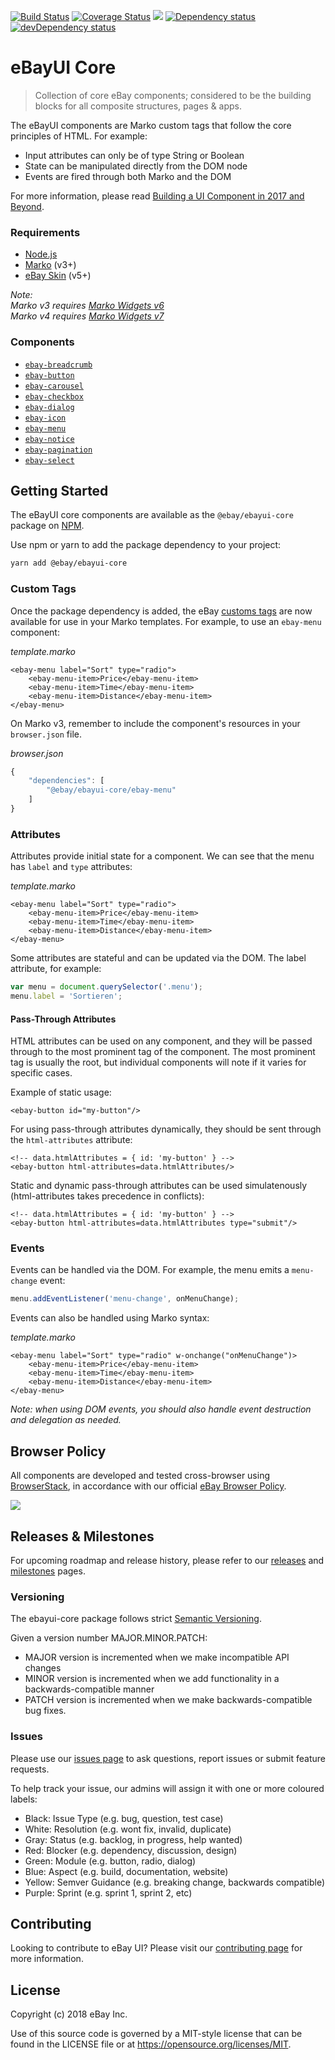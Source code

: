 <p>
    <a href="https://travis-ci.org/eBay/ebayui-core"><img src="https://api.travis-ci.org/eBay/ebayui-core.svg?branch=master" alt="Build Status" /></a>
    <a href='https://coveralls.io/github/eBay/ebayui-core?branch=master'><img src='https://coveralls.io/repos/eBay/ebayui-core/badge.svg?branch=master&service=github' alt='Coverage Status' /></a>
    <a alt='BrowserStack status' href="https://www.browserstack.com/automate/public-build/TDJIdHBrVHFTRmdhQUVFZDNLMjlHa2NlbzVtV1JBQUQ4M2V6NWV2VklUMD0tLWp4TGg0WXM2MWRvczZRQXZDdnVPS1E9PQ==--d4c94a4abb28b6aa3bf5fd56068b01e77a0952a0"><img src='https://www.browserstack.com/automate/badge.svg?badge_key=TDJIdHBrVHFTRmdhQUVFZDNLMjlHa2NlbzVtV1JBQUQ4M2V6NWV2VklUMD0tLWp4TGg0WXM2MWRvczZRQXZDdnVPS1E9PQ==--d4c94a4abb28b6aa3bf5fd56068b01e77a0952a0'/></a>
    <a href="https://david-dm.org/eBay/ebayui-core"><img src="https://david-dm.org/eBay/ebayui-core.svg" alt="Dependency status" /></a>
    <a href="https://david-dm.org/eBay/ebayui-core#info=devDependencies"><img src="https://david-dm.org/eBay/ebayui-core/dev-status.svg" alt="devDependency status" /></a>
</p>

# eBayUI Core

> Collection of core eBay components; considered to be the building blocks for all composite structures, pages &amp; apps.

The eBayUI components are Marko custom tags that follow the core principles of HTML. For example:

- Input attributes can only be of type String or Boolean
- State can be manipulated directly from the DOM node
- Events are fired through both Marko and the DOM

For more information, please read [Building a UI Component in 2017 and Beyond](https://medium.com/@senthil_hi/building-a-ui-component-in-2017-and-beyond-1f6d5c4d464).

### Requirements

* [Node.js](https://nodejs.org/en/)
* [Marko](https://markojs.com) (v3+)
* [eBay Skin](https://ebay.github.io/skin/) (v5+)

*Note:\
Marko v3 requires [Marko Widgets v6](https://github.com/marko-js/marko-widgets)\
Marko v4 requires [Marko Widgets v7](https://github.com/marko-js/marko-widgets/tree/v7)*

### Components
* [`ebay-breadcrumb`](https://github.com/eBay/ebayui-core/tree/master/src/components/ebay-breadcrumb)
* [`ebay-button`](https://github.com/eBay/ebayui-core/tree/master/src/components/ebay-button)
* [`ebay-carousel`](https://github.com/eBay/ebayui-core/tree/master/src/components/ebay-carousel)
* [`ebay-checkbox`](https://github.com/eBay/ebayui-core/tree/master/src/components/ebay-checkbox)
* [`ebay-dialog`](https://github.com/eBay/ebayui-core/tree/master/src/components/ebay-dialog)
* [`ebay-icon`](https://github.com/eBay/ebayui-core/tree/master/src/components/ebay-icon)
* [`ebay-menu`](https://github.com/eBay/ebayui-core/tree/master/src/components/ebay-menu)
* [`ebay-notice`](https://github.com/eBay/ebayui-core/tree/master/src/components/ebay-notice)
* [`ebay-pagination`](https://github.com/eBay/ebayui-core/tree/master/src/components/ebay-pagination)
* [`ebay-select`](https://github.com/eBay/ebayui-core/tree/master/src/components/ebay-select)

## Getting Started

The eBayUI core components are available as the `@ebay/ebayui-core` package on [NPM](https://www.npmjs.com/package/@ebay/ebayui-core).

Use npm or yarn to add the package dependency to your project:

```sh
yarn add @ebay/ebayui-core
```

### Custom Tags

Once the package dependency is added, the eBay [customs tags](https://markojs.com/docs/custom-tags/) are now available for use in your Marko templates. For example, to use an `ebay-menu` component:

_template.marko_
```marko
<ebay-menu label="Sort" type="radio">
    <ebay-menu-item>Price</ebay-menu-item>
    <ebay-menu-item>Time</ebay-menu-item>
    <ebay-menu-item>Distance</ebay-menu-item>
</ebay-menu>
```

On Marko v3, remember to include the component's resources in your `browser.json` file.

_browser.json_
```js
{
    "dependencies": [
        "@ebay/ebayui-core/ebay-menu"
    ]
}
```

### Attributes

Attributes provide initial state for a component. We can see that the menu has `label` and `type` attributes:

_template.marko_

```marko
<ebay-menu label="Sort" type="radio">
    <ebay-menu-item>Price</ebay-menu-item>
    <ebay-menu-item>Time</ebay-menu-item>
    <ebay-menu-item>Distance</ebay-menu-item>
</ebay-menu>
```

Some attributes are stateful and can be updated via the DOM. The label attribute, for example:

```js
var menu = document.querySelector('.menu');
menu.label = 'Sortieren';
```

#### Pass-Through Attributes

HTML attributes can be used on any component, and they will be passed through to the most prominent tag of the component. The most prominent tag is usually the root, but individual components will note if it varies for specific cases.

Example of static usage:
```marko
<ebay-button id="my-button"/>
```

For using pass-through attributes dynamically, they should be sent through the `html-attributes` attribute:
```marko
<!-- data.htmlAttributes = { id: 'my-button' } -->
<ebay-button html-attributes=data.htmlAttributes/>
```

Static and dynamic pass-through attributes can be used simulatenously (html-attributes takes precedence in conflicts):
```marko
<!-- data.htmlAttributes = { id: 'my-button' } -->
<ebay-button html-attributes=data.htmlAttributes type="submit"/>
```

### Events

Events can be handled via the DOM. For example, the menu emits a `menu-change` event:

```js
menu.addEventListener('menu-change', onMenuChange);
```

Events can also be handled using Marko syntax:

_template.marko_

```marko
<ebay-menu label="Sort" type="radio" w-onchange("onMenuChange")>
    <ebay-menu-item>Price</ebay-menu-item>
    <ebay-menu-item>Time</ebay-menu-item>
    <ebay-menu-item>Distance</ebay-menu-item>
</ebay-menu>
```

*Note:  when using DOM events, you should also handle event destruction and delegation as needed.*

## Browser Policy

All components are developed and tested cross-browser using [BrowserStack](https://www.browserstack.com/automate/public-build/TDJIdHBrVHFTRmdhQUVFZDNLMjlHa2NlbzVtV1JBQUQ4M2V6NWV2VklUMD0tLWp4TGg0WXM2MWRvczZRQXZDdnVPS1E9PQ==--d4c94a4abb28b6aa3bf5fd56068b01e77a0952a0), in accordance with our official [eBay Browser Policy](https://github.com/eBay/browserslist-config).

<a alt='BrowserStack status' href="https://www.browserstack.com/automate/public-build/TDJIdHBrVHFTRmdhQUVFZDNLMjlHa2NlbzVtV1JBQUQ4M2V6NWV2VklUMD0tLWp4TGg0WXM2MWRvczZRQXZDdnVPS1E9PQ==--d4c94a4abb28b6aa3bf5fd56068b01e77a0952a0"><img src='https://www.browserstack.com/automate/badge.svg?badge_key=TDJIdHBrVHFTRmdhQUVFZDNLMjlHa2NlbzVtV1JBQUQ4M2V6NWV2VklUMD0tLWp4TGg0WXM2MWRvczZRQXZDdnVPS1E9PQ==--d4c94a4abb28b6aa3bf5fd56068b01e77a0952a0'/></a>

## Releases &amp; Milestones

For upcoming roadmap and release history, please refer to our [releases](https://github.com/eBay/ebayui-core/releases) and [milestones](https://github.com/eBay/ebayui-core/milestones) pages.

### Versioning

The ebayui-core package follows strict [Semantic Versioning](http://semver.org).

Given a version number MAJOR.MINOR.PATCH:

* MAJOR version is incremented when we make incompatible API changes
* MINOR version is incremented when we add functionality in a backwards-compatible manner
* PATCH version is incremented when we make backwards-compatible bug fixes.

### Issues

Please use our [issues page](https://github.com/eBay/ebayui-core/issues) to ask questions, report issues or submit feature requests.

To help track your issue, our admins will assign it with one or more coloured labels:

* Black: Issue Type (e.g. bug, question, test case)
* White: Resolution (e.g. wont fix, invalid, duplicate)
* Gray: Status (e.g. backlog, in progress, help wanted)
* Red: Blocker (e.g. dependency, discussion, design)
* Green: Module (e.g. button, radio, dialog)
* Blue: Aspect (e.g. build, documentation, website)
* Yellow: Semver Guidance (e.g. breaking change, backwards compatible)
* Purple: Sprint (e.g. sprint 1, sprint 2, etc)

## Contributing

Looking to contribute to eBay UI? Please visit our [contributing page](CONTRIBUTING.md) for more information.

## License

Copyright (c) 2018 eBay Inc.

Use of this source code is governed by a MIT-style license that can be found in the LICENSE file or at https://opensource.org/licenses/MIT.
